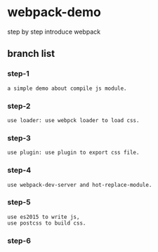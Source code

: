 # webpack-demo
step by step introduce webpack

## branch list

### step-1 
    a simple demo about compile js module.

### step-2
    use loader: use webpck loader to load css.

### step-3
    use plugin: use plugin to export css file.

### step-4
    use webpack-dev-server and hot-replace-module.

### step-5
    use es2015 to write js,
    use postcss to build css.

### step-6
